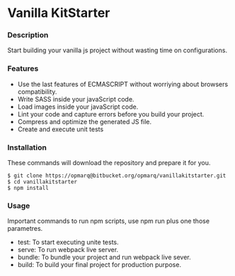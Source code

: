 # Vanilla KitStarter

### Description 

Start building your vanilla js project without wasting time on configurations.

### Features 

* Use the last features of ECMASCRIPT without worriying about browsers compatibility. 
* Write SASS inside your javaScript code.
* Load images inside your javaScript code.
* Lint your code and capture errors before you build your project.
* Compress and optimize the generated JS file.
* Create and execute unit tests  

### Installation


These commands will download the repository and prepare it for you.

```
$ git clone https://opmarq@bitbucket.org/opmarq/vanillakitstarter.git
$ cd vanillakitstarter
$ npm install 
```

### Usage

Important commands to run npm scripts, use npm run plus one those parametres.

* test: To start executing unite tests.
* serve: To run webpack live server.
* bundle: To bundle your project and run webpack live sever.
* build: To build your final project for production purpose.